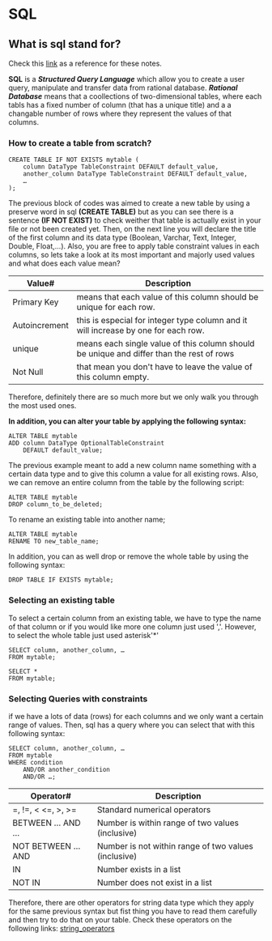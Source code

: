 # SQL
## What is sql stand for?

Check this [link](https://sqlbolt.com/lesson/introduction) as a reference for these notes.

**SQL** is a ***Structured Query Language*** which allow you to create a user query, manipulate and transfer data from rational database. ***Rational Database*** means that a coollections of two-dimensional tables, where each tabls has a fixed number of column (that has a unique title) and a a changable number of rows where they represent the values of that columns.

### How to create a table from scratch?
```
CREATE TABLE IF NOT EXISTS mytable (
    column DataType TableConstraint DEFAULT default_value,
    another_column DataType TableConstraint DEFAULT default_value,
    …
);
```
The previous block of codes was aimed to create a new table by using a preserve word in sql **(CREATE TABLE)** but as you can see there is a sentence **(IF NOT EXIST)** to check weither that table is actually exist in your file or not been created yet.
Then, on the next line you will declare the title of the first column and its data type (Boolean, Varchar, Text, Integer, Double, Float,...). Also, you are free to apply table constraint values in each columns, so lets take a look at its most important and majorly used values and what does each value mean?

Value# | Description
----------|------------
Primary Key     |means that each value of this column should be unique for each row. 
Autoincrement     |this is especial for integer type column and it will increase by one for each row. 
unique     |means each single value of this column should be unique and differ than the rest of rows
Not Null     |that mean you don't have to leave the value of this column empty.

Therefore, definitely there are so much more but we only walk you through the most used ones. 

**In addition, you can alter your table by applying the following syntax:**
```
ALTER TABLE mytable
ADD column DataType OptionalTableConstraint 
    DEFAULT default_value;
```
The previous example meant to add a new column name something with a certain data type and to give this column a value for all existing rows.
Also, we can remove an entire column from the table by the following script:
```
ALTER TABLE mytable
DROP column_to_be_deleted;
```
To rename an existing table into another name;
```
ALTER TABLE mytable
RENAME TO new_table_name;
```

In addition, you can as well drop or remove the whole table by using the following syntax:
```
DROP TABLE IF EXISTS mytable;
```

### Selecting an existing table
To select a certain column from an existing table, we have to type the name of that column or if you would like more one column just used ','. However, to select the whole table just used asterisk'*'
```
SELECT column, another_column, …
FROM mytable;
```
```
SELECT * 
FROM mytable;
```

### Selecting Queries with constraints
if we have a lots of data (rows) for each columns and we only want a certain range of values. Then, sql has a query where you can select that with this following syntax:
```
SELECT column, another_column, …
FROM mytable
WHERE condition
    AND/OR another_condition
    AND/OR …;
```
Operator# | Description
----------|------------
=, !=, < <=, >, >=     |Standard numerical operators
BETWEEN … AND …     |Number is within range of two values (inclusive)
NOT BETWEEN … AND      |Number is not within range of two values (inclusive)
IN    |Number exists in a list
NOT IN  |Number does not exist in a list

Therefore, there are other operators for string data type which they apply for the same previous syntax but fist thing you have to read them carefully and then try to do that on your table.
Check these operators on the following links:
[string_operators](https://sqlbolt.com/lesson/select_queries_with_constraints_pt_2)

